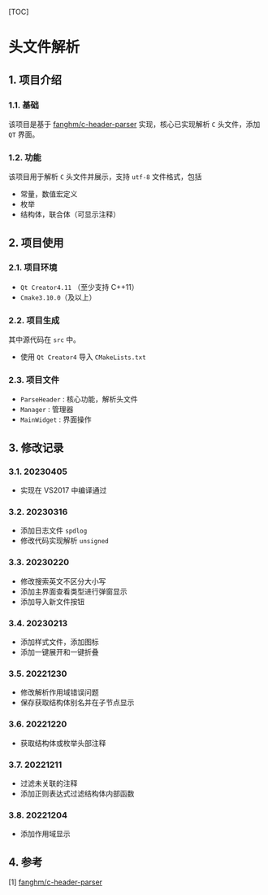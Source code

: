 [TOC]

# 头文件解析




## 1. 项目介绍

### 1.1. 基础

该项目是基于 [fanghm/c-header-parser](https://github.com/fanghm/c-header-parser) 实现，核心已实现解析 `C` 头文件，添加 `QT` 界面。

### 1.2. 功能

该项目用于解析 `C` 头文件并展示，支持 `utf-8` 文件格式，包括

- 常量，数值宏定义
- 枚举
- 结构体，联合体（可显示注释）




## 2. 项目使用

### 2.1. 项目环境

- `Qt Creator4.11` （至少支持 C++11）
- `Cmake3.10.0`（及以上）

### 2.2. 项目生成

其中源代码在 `src` 中。

- 使用 `Qt Creator4` 导入 `CMakeLists.txt`

### 2.3. 项目文件

- `ParseHeader` : 核心功能，解析头文件
- `Manager` : 管理器
- `MainWidget` : 界面操作



## 3. 修改记录

### 3.1. 20230405

- 实现在 VS2017 中编译通过

### 3.2. 20230316

- 添加日志文件 `spdlog`
- 修改代码实现解析 `unsigned`

### 3.3. 20230220

- 修改搜索英文不区分大小写
- 添加主界面查看类型进行弹窗显示
- 添加导入新文件按钮

### 3.4. 20230213

- 添加样式文件，添加图标
- 添加一键展开和一键折叠

### 3.5. 20221230

- 修改解析作用域错误问题
- 保存获取结构体别名并在子节点显示

### 3.6. 20221220

- 获取结构体或枚举头部注释

### 3.7. 20221211

- 过滤未关联的注释
- 添加正则表达式过滤结构体内部函数

### 3.8. 20221204

- 添加作用域显示



## 4. 参考

[1] [fanghm/c-header-parser](https://github.com/fanghm/c-header-parser)
